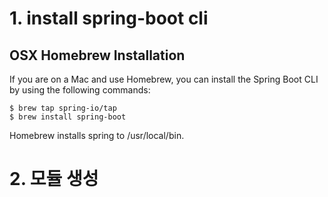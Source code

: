 # 1. install spring-boot cli

## OSX Homebrew Installation 

If you are on a Mac and use Homebrew, you can install the Spring Boot CLI by using the following commands:
```
$ brew tap spring-io/tap
$ brew install spring-boot
```

Homebrew installs spring to /usr/local/bin.

# 2. 모듈 생성

